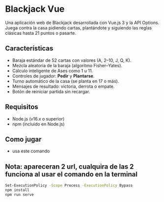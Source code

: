 # Blackjack Vue

Una aplicación web de Blackjack desarrollada con Vue.js 3 y la API Options. Juega contra la casa pidiendo cartas, plantándote y siguiendo las reglas clásicas hasta 21 puntos o pasarte.


## Características

- Baraja estándar de 52 cartas con valores (A, 2–10, J, Q, K).  
- Mezcla aleatoria de la baraja (algoritmo Fisher–Yates).  
- Cálculo inteligente de Ases como 1 u 11.  
- Controles de jugador: **Pedir** y **Plantarse**.  
- Turno automático de la casa (se planta en 17 o más).  
- Mensajes de resultado: victoria, derrota o empate.  
- Botón de reiniciar partida sin recargar.


## Requisitos

- Node.js (v16.x o superior)  
- npm (incluido en Node.js)

## Como jugar

- usa este comando

## Nota: apareceran 2 url, cualquira de las 2 funciona al usar el comando en la terminal

```bash
Set-ExecutionPolicy -Scope Process -ExecutionPolicy Bypass
npm install
npm run serve
